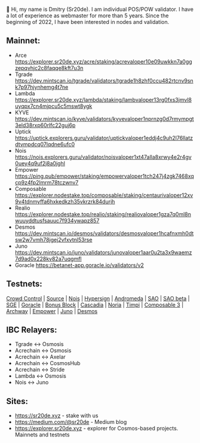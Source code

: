 👋 Hi, my name is Dmitry (Sr20de). I am individual POS/POW validator. I have a lot of experience as webmaster for more than 5 years.
Since the beginning of 2022, I have been interested in nodes and validation.

## Mainnet:
- Arce https://explorer.sr20de.xyz/acre/staking/acrevaloper10e09uwkkn7a0ggzepqvhjc2c8faqqe8kft7u3n
- Tgrade https://dev.mintscan.io/tgrade/validators/tgrade1h8zhf0ccu482rtcnv9snk7p97hjynhemg4t7ne
- Lambda https://explorer.sr20de.xyz/lambda/staking/lambvaloper13rg0fxs3jmvl8uyqpx7cn4mjpcu5c5mswt8ygk
- KYVE https://dev.mintscan.io/kyve/validators/kyvevaloper1nprnzg0d7rmympgt3eld38rxp60rlfc22guj6p
- Uptick https://uptick.explorers.guru/validator/uptickvaloper1eddj4c9uh2l76llatzdtvmpdcq07lqdne6ufc0
- Nois https://nois.explorers.guru/validator/noisvaloper1xt47alla8xrwy4e2r4gv0uey4q9uf2j8a0jghl
- Empower https://ping.pub/empower/staking/empowervaloper1tch247j4zgk7468xqcp9z4fp2lmrm78tczwnv7
- Composable https://explorer.nodestake.top/composable/staking/centaurivaloper12xv9v4tdnmyffa6hxkedkzh35vkrzrk84durjh
- Realio https://explorer.nodestake.top/realio/staking/realiovaloper1gza7q0ml8nwuuyddtusfsauuc7f934ywapz857
- Desmos https://dev.mintscan.io/desmos/validators/desmosvaloper1hcafnxmh0dtsw2w7vmh78jgej2vfxvtnl53rse
- Juno https://dev.mintscan.io/juno/validators/junovaloper1aar0u2ta3x9waemz7d9ad0x228kv82a7uqgmfl
- Goracle https://betanet-app.goracle.io/validators/v2

## Testnets:

[Crowd Control](https://explorer.stavr.tech/cardchain/staking/ccvaloper1c4smhzxtlzarjgrnueetdcjm3kjq3kx47l35tv) | [Source](https://explorer.sr20de.xyz/source-testnet/staking/sourcevaloper1dkuv0w6sv0at60e7m0cs0zl2ghxqsvts659rfu) | [Nois](https://explorer.sr20de.xyz/nois-testnet/staking/noisvaloper1j2nyll7ll64pwkv9270juletq4fq7y8up0elg8) | [Hypersign](https://explorer.stavr.tech/hypersign/staking/hidvaloper1g799dwqry7s78sa5d32d5wqsjcl4ulre8djc7m) | [Andromeda](https://explorer.stavr.tech/andromeda/staking/andrvaloper1yml3z46fq3lm9x6w4natz8t0u0wcqp7u75ycka) | [SAO](https://testnet.sao.network/sao-testnet1/staking/saovaloper1k5xys8pla7aacd4z43jax7wnf03zkrjjz82evk) | [SAO beta](https://explorer.sao.network/sao-beta/staking/saovaloper1k5xys8pla7aacd4z43jax7wnf03zkrjjz82evk) | [SGE](https://blockexplorer.testnet.sgenetwork.io/sge-network/staking/sgevaloper1fmfj8vmq0pzfr78nn2kqej7suahwvlkjz4g6de) | [Goracle](https://testnet.algoexplorer.io/address/S2VJYL7WU7YPZ7FNJPD5JNNUA6NUUW642HWXZWZJZQNO7J2ZB4UK5Q6Q6Q) | [Bonus Block](https://explorer.nodestake.top/bonusblock-testnet/staking/bonusvaloper18ad6x6d80jmq0ljv84uywrlervjj0guqa2vjgk) | [Cascadia](https://explorer.sr20de.xyz/cascadia-testnet/staking/cascadiavaloper1kauaw7qlzew2q8w5entg8ygx4k0fz8krtluukt) | [Noria](https://app.noria.network/noria/staking/noriavaloper1kjuqpc7n8rfalefnuc96pyqyr2ret3p29z26pw) | [Timpi](https://explorer.nodestake.top/timpi-testnet/staking/timpitnvaloper1q2fkdqyg7a9a99nvgcelafm8fld0zmt7str9ru) | [Composable 3](https://explorers.l0vd.com/composable-testnet-3/staking/banksyvaloper16m304u0ayf94swruh4hgnnrfj4p4h0jmnj7pf8)  | [Archway](https://testnet.mintscan.io/archway-testnet/validators/archwayvaloper1urcfazrnyt8vehl6xd8mu3gqly925t6rrcka87) | [Empower](https://explorer.stavr.tech/empower/staking/empowervaloper1tch247j4zgk7468xqcp9z4fp2lmrm78tczwnv7)  | [Juno](https://testnet.mintscan.io/juno-testnet/validators/junovaloper1aar0u2ta3x9waemz7d9ad0x228kv82a7uqgmfl)  | [Desmos](https://testnet.ping.pub/desmos/staking/desmosvaloper1rrzpxa996ga4czzwn7nn4nmla0tpy23uhxf93v)


## IBC Relayers:
- Tgrade <-> Osmosis
- Acrechain <-> Osmosis
- Acrechain <-> Axelar
- Acrechain <-> CosmosHub
- Acrechain <-> Stride
- Lambda <-> Osmosis
- Nois <-> Juno

## Sites:
- https://sr20de.xyz - stake with us
- https://medium.com/@sr20de - Medium blog
- https://explorer.sr20de.xyz - explorer for Cosmos-based projects. Mainnets and testnets



<!---
Sr20dem/Sr20dem is a ✨ special ✨ repository because its `README.md` (this file) appears on your GitHub profile.
You can click the Preview link to take a look at your changes.
--->

